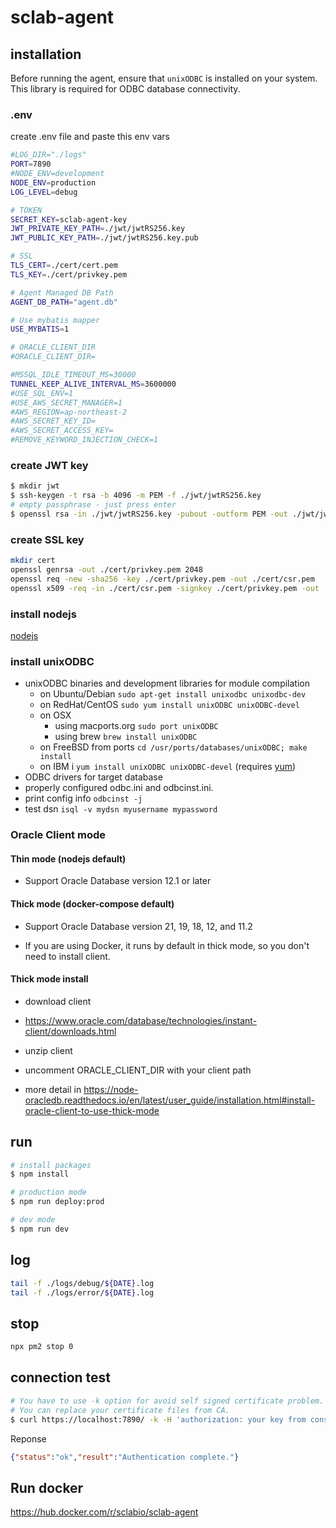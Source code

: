 # sclab-agent

## installation

Before running the agent, ensure that `unixODBC` is installed on your system. This library is required for ODBC database connectivity.

### .env

create .env file and paste this env vars

~~~bash
#LOG_DIR="./logs"
PORT=7890
#NODE_ENV=development
NODE_ENV=production
LOG_LEVEL=debug

# TOKEN
SECRET_KEY=sclab-agent-key
JWT_PRIVATE_KEY_PATH=./jwt/jwtRS256.key
JWT_PUBLIC_KEY_PATH=./jwt/jwtRS256.key.pub

# SSL
TLS_CERT=./cert/cert.pem
TLS_KEY=./cert/privkey.pem

# Agent Managed DB Path
AGENT_DB_PATH="agent.db"

# Use mybatis mapper
USE_MYBATIS=1

# ORACLE_CLIENT_DIR
#ORACLE_CLIENT_DIR=

#MSSQL_IDLE_TIMEOUT_MS=30000
TUNNEL_KEEP_ALIVE_INTERVAL_MS=3600000
#USE_SQL_ENV=1
#USE_AWS_SECRET_MANAGER=1
#AWS_REGION=ap-northeast-2
#AWS_SECRET_KEY_ID=
#AWS_SECRET_ACCESS_KEY=
#REMOVE_KEYWORD_INJECTION_CHECK=1
~~~

### create JWT key

~~~bash
$ mkdir jwt
$ ssh-keygen -t rsa -b 4096 -m PEM -f ./jwt/jwtRS256.key
# empty passphrase - just press enter
$ openssl rsa -in ./jwt/jwtRS256.key -pubout -outform PEM -out ./jwt/jwtRS256.key.pub
~~~

### create SSL key

~~~bash
mkdir cert
openssl genrsa -out ./cert/privkey.pem 2048
openssl req -new -sha256 -key ./cert/privkey.pem -out ./cert/csr.pem
openssl x509 -req -in ./cert/csr.pem -signkey ./cert/privkey.pem -out ./cert/cert.pem
~~~

### install nodejs

[nodejs](https://nodejs.org/en)

### install unixODBC

* unixODBC binaries and development libraries for module compilation
  * on Ubuntu/Debian `sudo apt-get install unixodbc unixodbc-dev`
  * on RedHat/CentOS `sudo yum install unixODBC unixODBC-devel`
  * on OSX
    * using macports.org `sudo port unixODBC`
    * using brew `brew install unixODBC`
  * on FreeBSD from ports `cd /usr/ports/databases/unixODBC; make install`
  * on IBM i `yum install unixODBC unixODBC-devel` (requires [yum](http://ibm.biz/ibmi-rpms))
* ODBC drivers for target database
* properly configured odbc.ini and odbcinst.ini.
* print config info `odbcinst -j`
* test dsn `isql -v mydsn myusername mypassword`

### Oracle Client mode

#### Thin mode (nodejs default)

* Support Oracle Database version 12.1 or later

#### Thick mode (docker-compose default)

* Support Oracle Database version 21, 19, 18, 12, and 11.2

* If you are using Docker, it runs by default in thick mode, so you don't need to install client.

#### Thick mode install

* download client

* <https://www.oracle.com/database/technologies/instant-client/downloads.html>
* unzip client
* uncomment ORACLE_CLIENT_DIR with your client path
* more detail in <https://node-oracledb.readthedocs.io/en/latest/user_guide/installation.html#install-oracle-client-to-use-thick-mode>

## run

~~~bash
# install packages
$ npm install

# production mode
$ npm run deploy:prod

# dev mode
$ npm run dev
~~~

## log

~~~bash
tail -f ./logs/debug/${DATE}.log
tail -f ./logs/error/${DATE}.log
~~~

## stop

~~~bash
npx pm2 stop 0
~~~

## connection test

~~~bash
# You have to use -k option for avoid self signed certificate problem.
# You can replace your certificate files from CA.
$ curl https://localhost:7890/ -k -H 'authorization: your key from console log'
~~~

Reponse

~~~json
{"status":"ok","result":"Authentication complete."}
~~~

## Run docker

<https://hub.docker.com/r/sclabio/sclab-agent>
